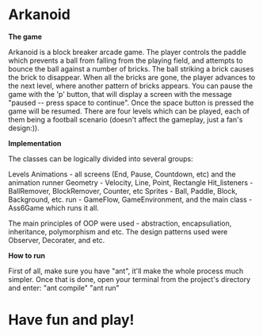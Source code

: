 # Arkanoid
**The game** 

Arkanoid is a block breaker arcade game.
The player controls the paddle which prevents a ball from falling from the playing field, and attempts to bounce the ball against a number of bricks. The ball striking a brick causes the brick to disappear. When all the bricks are gone, the player advances to the next level, where another pattern of bricks appears.
You can pause the game with the 'p' button, that will display a screen with the message "paused -- press space to continue". Once the space button is pressed the game will be resumed.
There are four levels which can be played, each of them being a football scenario (doesn't affect the gameplay, just a fan's design:)).

**Implementation**

The classes can be logically divided into several groups:

Levels 
Animations - all screens (End, Pause, Countdown, etc) and the animation runner
Geometry - Velocity, Line, Point, Rectangle
Hit_listeners - BallRemover, BlockRemover, Counter, etc
Sprites - Ball, Paddle, Block, Background, etc. run - GameFlow, GameEnvironment, and
the main class - Ass6Game which runs it all.

The main principles of OOP were used -  abstraction, encapsuliation, inheritance, polymorphism and etc.
The design patterns used were Observer, Decorater, and etc.


**How to run**

First of all, make sure you have "ant", it'll make the whole process much simpler.
Once that is done, open your terminal from the project's directory and enter:
"ant compile"
"ant run"

# Have fun and play!
